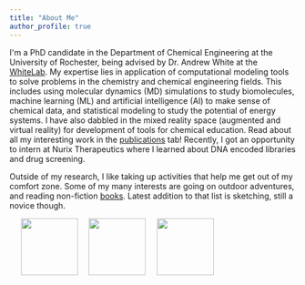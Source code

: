 ```yaml
---
title: "About Me"
author_profile: true
---
```


I'm a PhD candidate in the Department of Chemical Engineering at the University of Rochester, being advised by Dr. Andrew White at the [WhiteLab](http://thewhitelab.org/). My expertise lies in application of computational modeling tools to solve problems in the chemistry and chemical engineering fields. This includes using molecular dynamics (MD) simulations to study biomolecules, machine learning (ML) and artificial intelligence (AI) to make sense of chemical data, and statistical modeling to study the potential of energy systems. I have also dabbled in the mixed reality space (augmented and virtual reality) for development of tools for chemical education. Read about all my interesting work in the [publications](https://hgandhi2411.github.io/publications/) tab! Recently, I got an opportunity to intern at Nurix Therapeutics where I learned about DNA encoded libraries and drug screening. 

Outside of my research, I like taking up activities that help me get out of my comfort zone. Some of my many interests are going on outdoor adventures, and reading non-fiction [books](https://hgandhi2411.github.io/books/). Latest addition to that list is sketching, still a novice though. 

&nbsp;&nbsp;&nbsp;&nbsp;
<img class="img" src="../assets/images/compchem.png" width="100px">&nbsp;&nbsp;&nbsp;&nbsp;
<img class="img" src="../assets/images/ml.png" width="100px">&nbsp;&nbsp;&nbsp;&nbsp;
<img class="img" src="../assets/images/programming.png" width="100px">&nbsp;&nbsp;&nbsp;&nbsp;